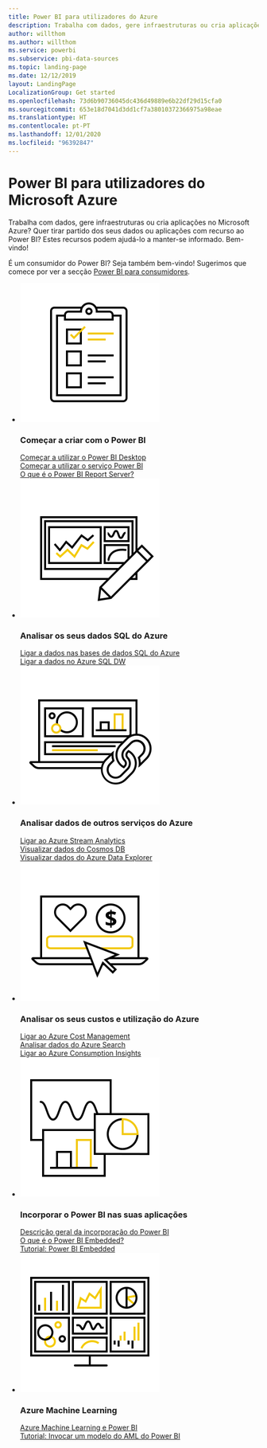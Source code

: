 ```yaml
---
title: Power BI para utilizadores do Azure
description: Trabalha com dados, gere infraestruturas ou cria aplicações no Microsoft Azure?
author: willthom
ms.author: willthom
ms.service: powerbi
ms.subservice: pbi-data-sources
ms.topic: landing-page
ms.date: 12/12/2019
layout: LandingPage
LocalizationGroup: Get started
ms.openlocfilehash: 73d6b90736045dc436d49889e6b22df29d15cfa0
ms.sourcegitcommit: 653e18d7041d3dd1cf7a38010372366975a98eae
ms.translationtype: HT
ms.contentlocale: pt-PT
ms.lasthandoff: 12/01/2020
ms.locfileid: "96392847"
---
```

# <a name="power-bi-for-microsoft-azure-users"></a>Power BI para utilizadores do Microsoft Azure 

Trabalha com dados, gere infraestruturas ou cria aplicações no Microsoft Azure? Quer tirar partido dos seus dados ou aplicações com recurso ao Power BI? Estes recursos podem ajudá-lo a manter-se informado. Bem-vindo!

É um consumidor do Power BI? Seja também bem-vindo! Sugerimos que comece por ver a secção [Power BI para consumidores](../consumer/index.yml).

<ul class="panelContent cardsF"> 
            <li> 
                  <div class="cardSize"> 
                        <div class="cardPadding"> 
                              <div class="card"> 
                                    <div class="cardImageOuter">
                                          <div class="cardImage">
                                                <img alt="Get started creating with Power BI" src="media/power-bi-creator-landing/power-bi-designer-get-started.svg" data-linktype="relative-path">
                                          </div>
                                    </div>
                                    <div class="cardText"> 
                                          <h3>Começar a criar com o Power BI</h3> 
                                          <p></p>
                                               <a href="../fundamentals/desktop-what-is-desktop.md">Começar a utilizar o Power BI Desktop</a><br/> 
                                               <a href="../fundamentals/power-bi-overview.md">Começar a utilizar o serviço Power BI</a><br/> 
                                               <a href="../report-server/get-started.md">O que é o Power BI Report Server?</a>
                                    </div> 
                              </div> 
                        </div> 
                  </div> 
            </li>
            <li> 
                  <div class="cardSize"> 
                        <div class="cardPadding"> 
                              <div class="card"> 
                                    <div class="cardImageOuter">
                                          <div class="cardImage">
                                                <img alt="Analyze your SQL data from Azure" src="media/power-bi-creator-landing/power-bi-designer-transform-shape-data.svg" data-linktype="relative-path">
                                          </div>
                                    </div>
                                    <div class="cardText"> 
                                          <h3>Analisar os seus dados SQL do Azure</h3> 
                                          <p></p>
                                                <a href="service-azure-sql-database-with-direct-connect.md">Ligar a dados nas bases de dados SQL do Azure</a><br/> 
                                                <a href="service-azure-sql-data-warehouse-with-direct-connect.md">Ligar a dados no Azure SQL DW</a> 
                                    </div> 
                              </div> 
                        </div> 
                  </div> 
            </li>
            <li> 
                  <div class="cardSize"> 
                        <div class="cardPadding"> 
                              <div class="card"> 
                                    <div class="cardImageOuter">
                                          <div class="cardImage">
                                                <img alt="Analyze data from other Azure services" src="media/power-bi-creator-landing/power-bi-designer-connect-data.svg" data-linktype="relative-path">
                                          </div>
                                    </div>
                                    <div class="cardText"> 
                                          <h3>Analisar dados de outros serviços do Azure</h3> 
                                          <p></p>
                                                <a href="/azure/stream-analytics/stream-analytics-power-bi-dashboard">Ligar ao Azure Stream Analytics</a><br/> 
                                                <a href="/azure/cosmos-db/powerbi-visualize">Visualizar dados do Cosmos DB</a><br/> 
                                                <a href="/azure/data-explorer/visualize-power-bi">Visualizar dados do Azure Data Explorer</a>
                                    </div> 
                              </div> 
                        </div> 
                  </div> 
            </li>
            <li> 
                  <div class="cardSize"> 
                        <div class="cardPadding"> 
                              <div class="card"> 
                                    <div class="cardImageOuter">
                                          <div class="cardImage">
                                                <img alt="Analyze your Azure costs and usage" src="media/power-bi-creator-landing/power-bi-designer-licensing.svg" data-linktype="relative-path">
                                          </div>
                                    </div>
                                    <div class="cardText"> 
                                          <h3>Analisar os seus custos e utilização do Azure</h3> 
                                          <p></p>
                                                <a href="desktop-connect-azure-cost-management.md">Ligar ao Azure Cost Management</a><br/> 
                                                <a href="service-connect-to-azure-search.md">Analisar dados do Azure Search</a><br/> 
                                                <a href="desktop-connect-azure-consumption-insights.md">Ligar ao Azure Consumption Insights</a>
                                    </div> 
                              </div> 
                        </div> 
                  </div> 
            </li>
            <li> 
                  <div class="cardSize"> 
                        <div class="cardPadding"> 
                              <div class="card"> 
                                    <div class="cardImageOuter">
                                          <div class="cardImage">
                                                <img alt="Embedding Power BI in your own applications" src="media/power-bi-creator-landing/power-bi-designer-modeling-data-relationships.svg" data-linktype="relative-path">
                                          </div>
                                    </div>
                                    <div class="cardText"> 
                                          <h3>Incorporar o Power BI nas suas aplicações</h3> 
                                          <p></p>
                                                <a href="../developer/embedded/embedding.md">Descrição geral da incorporação do Power BI</a><br/>
                                                <a href="../developer/embedded/azure-pbie-what-is-power-bi-embedded.md">O que é o Power BI Embedded?</a><br/> 
                                                <a href="../developer/embedded/embed-sample-for-customers.md">Tutorial: Power BI Embedded </a> 
                                    </div> 
                              </div> 
                        </div> 
                  </div> 
            </li>
            <li> 
                  <div class="cardSize"> 
                        <div class="cardPadding"> 
                              <div class="card"> 
                                    <div class="cardImageOuter">
                                          <div class="cardImage">
                                                <img alt="Azure Machine Learning" src="media/power-bi-creator-landing/power-bi-designer-create-reports-visuals-dashboards.svg" data-linktype="relative-path">
                                          </div>
                                    </div>
                                    <div class="cardText"> 
                                          <h3>Azure Machine Learning</h3> 
                                          <p></p>
                                                <a href="/power-bi/transform-model/dataflows/dataflows-machine-learning-integration">Azure Machine Learning e Power BI</a><br/> 
                                                <a href="service-tutorial-invoke-machine-learning-model.md">Tutorial: Invocar um modelo do AML do Power BI</a><br/> 
                                    </div> 
                              </div> 
                        </div> 
                  </div> 
            </li>
</ul>